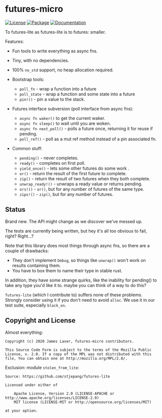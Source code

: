 # futures-micro

[![License](https://img.shields.io/crates/l/futures-micro.svg)](https://github.com/irrustible/futures-micro/blob/main/LICENSE)
[![Package](https://img.shields.io/crates/v/futures-micro.svg)](https://crates.io/crates/futures-micro)
[![Documentation](https://docs.rs/futures-micro/badge.svg)](https://docs.rs/futures-micro)

To futures-lite as futures-lite is to futures: smaller.

Features:
* Fun tools to write everything as async fns.
* Tiny, with no dependencies.
* 100% `no_std` support, no heap allocation required.

* Bootstrap tools:
  * `poll_fn` - wrap a function into a future
  * `poll_state` - wrap a function and some state into a future
  * `pin!()` - pin a value to the stack.
* Futures interface subversion (poll interface from async fns):
  * `async fn waker()` to get the current waker.
  * `async fn sleep()` to wait until you are woken.
  * `async fn next_poll()` - polls a future once, returning it for reuse if pending.
  * `poll_ref()` - poll as a mut ref method instead of a pin associated fn.
* Common stuff:
  * `pending()` - never completes.
  * `ready()` - completes on first poll.
  * `yield_once()` - lets some other futures do some work .
  * `or()` - return the result of the first future to complete.
  * `zip()` - return the result of two futures when they both complete.
  * `unwrap_ready!()` - unwraps a ready value or returns pending.
  * `ors!()` - `or()`, but for any number of futures of the same type.
  * `zips!()` - `zip()`, but for any number of futures.

## Status

Brand new. The API might change as we discover we've messed up.

The tests are currently being written, but hey it's all too obvious to
fail, right? Right...?

Note that this library does most things through async fns, so there
are a couple of drawbacks:

* They don't implement `Debug`, so things like `unwrap()` won't work
  on results containing them.
* You have to box them to name their type in stable rust.

In addition, they have some strange quirks, like the inability for
pending() to take any type you'd like it to. maybe you can think of a
way to do this?

`futures-lite` (which I contribute to) suffers none of these
problems. Strongly consider using it if you don't need to avoid
`alloc`. We use it in our test suite, especially `block_on`.

## Copyright and License

Almost everything:

    Copyright (c) 2020 James Laver, futures-micro contributors.
    
    This Source Code Form is subject to the terms of the Mozilla Public
    License, v. 2.0. If a copy of the MPL was not distributed with this
    file, You can obtain one at http://mozilla.org/MPL/2.0/.

Exclusion: module `stolen_from_lite`:

    Source: https://github.com/stjepang/futures-lite

    Licensed under either of
    
        Apache License, Version 2.0 (LICENSE-APACHE or http://www.apache.org/licenses/LICENSE-2.0)
        MIT license (LICENSE-MIT or http://opensource.org/licenses/MIT)
    
    at your option.
